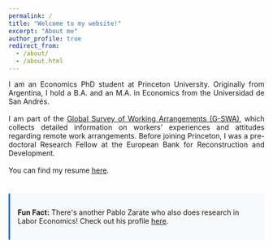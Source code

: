 ```yaml
---
permalink: /
title: "Welcome to my website!"
excerpt: "About me"
author_profile: true
redirect_from: 
  - /about/
  - /about.html
---
```


<div style="text-align: justify"> I am an Economics PhD student at Princeton University. Originally from Argentina, I hold a B.A. and an M.A. in Economics from the Universidad de San Andrés. <br> <br> 
I am part of the <a href="https://wfhresearch.com/gswadata/">Global Survey of Working Arrangements (G-SWA)</a>, which collects detailed information on workers’ experiences and attitudes regarding remote work arrangements. Before joining Princeton, I was a pre-doctoral Research Fellow at the European Bank for Reconstruction and Development. <br> <br> 
You can find my resume <a href="https://zaratepablo.github.io/files/CV%20-%20ZARATE.pdf">here</a>.</div>  <br> 

<!-- Fun fact with styling matching your existing design -->
<div style="background-color: #f6f8fa; border-left: 3px solid #0366d6; padding: 15px; margin: 20px 0; border-radius: 3px;">
  <p><strong>Fun Fact:</strong> There's another Pablo Zarate who also does research in Labor Economics! Check out his profile <a href="https://pblozarate.github.io">here</a>.</p>
</div>

